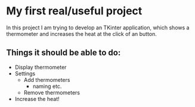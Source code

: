 # My first real/useful project

In this project I am trying to develop an TKinter application, which shows a thermometer and increases the heat at the click of an button.

## Things it should be able to do:
- Display thermometer
- Settings
    - Add thermometers
        - naming etc.
    - Remove thermometers
- Increase the heat!
